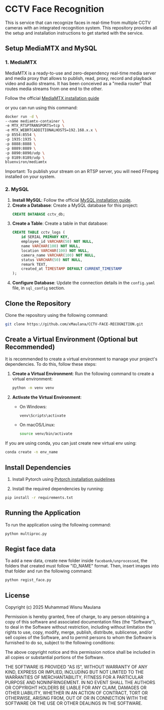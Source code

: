# CCTV Face Recognition

This is service that can recognize faces in real-time from multiple CCTV cameras with an integrated recognition system. This repository provides all the setup and installation instructions to get started with the service.

## Setup MediaMTX and MySQL

### 1. MediaMTX
MediaMTX is a ready-to-use and zero-dependency real-time media server and media proxy that allows to publish, read, proxy, record and playback video and audio streams. It has been conceived as a "media router" that routes media streams from one end to the other.

Follow the official [MediaMTX installation guide](https://github.com/bluenviron/mediamtx?tab=readme-ov-file#installation)

or you can run using this command:
```bash
docker run -d \ 
--name mediamtx-container \
-e MTX_RTSPTRANSPORTS=tcp \
-e MTX_WEBRTCADDITIONALHOSTS=192.168.x.x \
-p 8554:8554 \
-p 1935:1935 \
-p 8888:8888 \
-p 8889:8889 \
-p 8890:8890/udp \
-p 8189:8189/udp \
bluenviron/mediamtx
```

Important: To publish your stream on an RTSP server, you will need FFmpeg installed on your system.

### 2. MySQL

1. **Install MySQL**: Follow the official [MySQL installation guide](https://dev.mysql.com/doc/refman/8.0/en/installing.html).
2. **Create a Database**: Create a MySQL database for this project:
   ```sql
   CREATE DATABASE cctv_db;
   ```
3. **Create a Table**: Create a table in that database:
    ```sql
    CREATE TABLE cctv_logs (
        id SERIAL PRIMARY KEY,
        employee_id VARCHAR(50) NOT NULL,
        name VARCHAR(100) NOT NULL,
        location VARCHAR(100) NOT NULL,
        camera_name VARCHAR(100) NOT NULL,
        status VARCHAR(50) NOT NULL,
        remark TEXT,
        created_at TIMESTAMP DEFAULT CURRENT_TIMESTAMP
    );
    ```
4. **Configure Database**: Update the connection details in the `config.yaml` file, in `sql_config` section.

## Clone the Repository

Clone the repository using the following command:

```bash
git clone https://github.com/xMaulana/CCTV-FACE-RECOGNITION.git
```

## Create a Virtual Environment (Optional but Recommended)

It is recommended to create a virtual environment to manage your project's dependencies. To do this, follow these steps:

1. **Create a Virtual Environment**:
   Run the following command to create a virtual environment:

   ```bash
   python -m venv venv
   ```

2. **Activate the Virtual Environment**:
   - On Windows:
     ```bash
     venv\Scripts\activate
     ```
   - On macOS/Linux:
     ```bash
     source venv/bin/activate
     ```

If you are using conda, you can just create new virtual env using:
```bash
conda create -n env_name
```

## Install Dependencies

1. Install Pytorch using [Pytorch installation guidelines](https://pytorch.org/get-started/locally/)

2. Install the required dependencies by running:

```bash
pip install -r requirements.txt
```

## Running the Application

To run the application using the following command:

```bash
python multiproc.py
```

## Regist face data
To add a new data, create new folder inside `facebank/unprocessed`, the folders that created must follow "ID_NAME" format. Then, insert images into that folder and run the following command:

```bash
python regist_face.py
```


## License

Copyright (c) 2025 Muhammad Wisnu Maulana 

Permission is hereby granted, free of charge, to any person obtaining a copy
of this software and associated documentation files (the "Software"), to deal
in the Software without restriction, including without limitation the rights
to use, copy, modify, merge, publish, distribute, sublicense, and/or sell
copies of the Software, and to permit persons to whom the Software is
furnished to do so, subject to the following conditions:

The above copyright notice and this permission notice shall be included in all
copies or substantial portions of the Software.

THE SOFTWARE IS PROVIDED "AS IS", WITHOUT WARRANTY OF ANY KIND, EXPRESS OR
IMPLIED, INCLUDING BUT NOT LIMITED TO THE WARRANTIES OF MERCHANTABILITY,
FITNESS FOR A PARTICULAR PURPOSE AND NONINFRINGEMENT. IN NO EVENT SHALL THE
AUTHORS OR COPYRIGHT HOLDERS BE LIABLE FOR ANY CLAIM, DAMAGES OR OTHER
LIABILITY, WHETHER IN AN ACTION OF CONTRACT, TORT OR OTHERWISE, ARISING FROM,
OUT OF OR IN CONNECTION WITH THE SOFTWARE OR THE USE OR OTHER DEALINGS IN THE
SOFTWARE.
